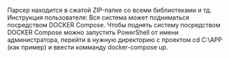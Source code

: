 Парсер находится в сжатой ZIP-папке со всеми библиотеками и тд.
Инструкция пользователя:
Вся система может подниматься посредством DOCKER Compose. Чтобы поднять систему посредством DOCKER Compose можно запустить PowerShell от имени администратора, перейти в нужную директорию с проектом cd C:\APP (как пример) и ввести комманду docker-compose up.
